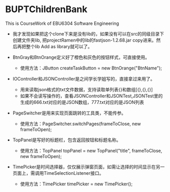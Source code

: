 # BUPTChildrenBank
This is CourseWork of EBU6304 Software Engineering 
- 我才发现如果把这个clone下来是没有lib的，如果没有可以在src的同级目录下创建文件夹lib, 把projectRamen中的lib的fastjson-1.2.68.jar copy进来。然后再把整个lib Add as library就可以了。

- BtnGray和BtnOrange定义好了橙色和灰色的按钮样式，可直接使用。
  - 使用方法：JButton createTaskButton = new BtnOrange("BtnName");

- IOController和JSONController是之间学长学姐写的，直接拿过来用了。
  - 用来读取json格式的txt文件数据，支持读取单列表{}和数组[{},{},{}]
  - 如果不会读写操作的，查看JSONController和JSONTest,JSONTest里的生成的666.txt对应的是JSON数组，777.txt对应的是JSON列表

- PageSwitcher是用来实现页面跳转的工具类，不能传参。
  - 使用方法：PageSwitcher.switchPages(frameToClose, new frameToOpen);

- TopPanel是写好的标题栏，包含返回按钮和标题名称。
  - 使用方法：TopPanel topPanel = new TopPanel("title", frameToClose, new frameToOpen);

- TimePicker是时间选择器，仅仅展示弹窗页面，如需让选择的时间显示在另一页面上，需调用TimeSelectionListener接口。
  - 使用方法：TimePicker timePicker = new TimePicker();

